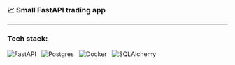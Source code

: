 ### 📈 Small FastAPI trading app
___

### Tech stack:
![FastAPI](https://img.shields.io/badge/FastAPI-000000?style=for-the-badge&logo=fastapi&logoColor=white)&nbsp;&nbsp;
![Postgres](https://img.shields.io/badge/postgres-6DA55F?style=for-the-badge&logo=postgresql&logoColor=black)&nbsp;&nbsp;
![Docker](https://img.shields.io/badge/docker-000000?style=for-the-badge&logo=docker&logoColor=white)&nbsp;&nbsp;
![SQLAlchemy](https://img.shields.io/badge/-SQLAlchemy-6DA55F?style=for-the-badge&logo=alchemy&logoColor=000000)&nbsp;&nbsp;
